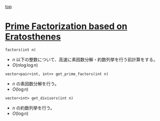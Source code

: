 [top](../README.md)

# [Prime Factorization based on Eratosthenes](./osak.hpp)

`factors(int n)`
- $n$ 以下の整数について、高速に素因数分解・約数列挙を行う前計算をする。
- $O(n \log {\log{n}})$

`vector<pair<int, int>> get_prime_factors(int n)`
- $n$ の素因数分解を行う。
- $O(\log n)$

`vector<int> get_divisors(int n)`
- $n$ の約数列挙を行う。
- $O(\log n)$